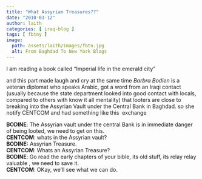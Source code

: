 ```yaml
---
title: "What Assyrian Treasures??"
date: "2010-03-12"
author: laith
categories: [ iraq-blog ]
tags: [ fbtny ]
image:
  path: assets/laith/images/fbtn.jpg
  alt: From Baghdad To New York Blogs
---
```


I am reading a book called “Imperial life in the emerald city”<div>and this part made laugh and cry at the same time _Barbra Bodien_ is a veteran diplomat who speaks Arabic, got a word from an Iraqi contact (usually because the state department looked into good contact with locals, compared to others with know it all mentality) that looters are close to breaking into the Assyrian Vault under the Central Bank in Baghdad. so she notify CENTCOM and had something like this  exchange 

**BODINE**: The Assyrian vault under the central Bank is in immediate danger of being looted, we need to get on this.  
**CENTCOM**: whats in the Assyrian vault?  
**BODINE:** Assyrian Treasure.  
**CENTCOM**: Whats an Assyrian Treasure?  
**BODINE**: Go read the early chapters of your bible, its old stuff, its relay relay valuable , we need to save it.  
**CENTCOM**: OKay, we’ll see what we can do.
